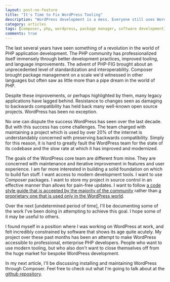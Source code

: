 ```yaml
---
layout: post-no-feature
title: "It's Time to Fix WordPress Tooling"
description: "WordPress development is a mess. Everyone still uses WordPress. Where do we go from here?"
category: articles
tags: [composer, php, wordpress, package manager, software development]
comments: true
---
```


The last several years have seen something of a revolution in the world of PHP application development. The PHP community has professionalized itself immensely through better development practices, improved tooling, and language improvements. The advent of PHP-FIG brought about an unprecedented level of standardization and interoperability. Composer brought package management on a scale we'd witnessed in other languages but often saw as little more than a pipe dream in the world of PHP.

Despite these improvements, or perhaps highlighted by them, many legacy applications have lagged behind. Resistance to changes seen as damaging to backwards compatibility has held back many well-known open source projects. WordPress has been no exception.

No one can dispute the success WordPress has seen over the last decade. But with this success has come challenges. The team charged with maintaining a project which is used by over 20% of the internet is understandably concerned with preserving backwards compatibility. Simply for this reason, it is hard to greatly fault the WordPress team for the state of its codebase and the slow rate at which it has improved and modernized.

The goals of the WordPress core team are different from mine. They are concerned with maintenance and iterative improvement in features and user experience. I am far more interested in building a solid foundation on which to build fun stuff. I want access to modern development tools. I want to use Composer packages. I want to store my project in source control in an effective manner than allows for pain-free updates. I want to follow [a code style guide that is accepted by the majority of the community](https://github.com/php-fig/fig-standards/blob/master/accepted/PSR-2-coding-style-guide.md) rather than [a proprietary one that is used only in the WordPress world](http://make.wordpress.org/core/handbook/coding-standards/php/).

Over the next [undetermined period of time], I'll be documenting some of the work I've been doing in attempting to achieve this goal. I hope some of it may be useful to others.

I found myself in a position where I was working on WordPress at work, and felt incredibly constrained by software that shows its age quite acutely. My project over these past months has been an attempt to make WordPress accessible to professional, enterprise PHP developers. People who want to use modern tooling, but who also don't want to close themselves off from the huge market for bespoke WordPress development.

In my next article, I'll be discussing installing and maintaining WordPress through Composer. Feel free to check out what I'm going to talk about at the [github repository](https://github.com/jdpedrie/wp-composer).